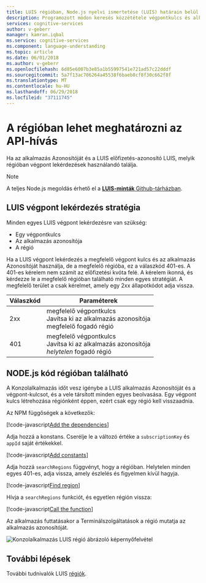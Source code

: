 ```yaml
---
title: LUIS régióban, Node.js nyelvi ismertetése (LUIS) határain belül található |} Microsoft Docs
description: Programozott módon keresés közzététele végpontkulcs és alkalmazás régió LUIS azonosítója.
services: cognitive-services
author: v-geberr
manager: kamran.iqbal
ms.service: cognitive-services
ms.component: language-understanding
ms.topic: article
ms.date: 06/01/2018
ms.author: v-geberr
ms.openlocfilehash: 6d85e6007b3e85a1b55997541e721ad57c22dddf
ms.sourcegitcommit: 5a7f13ac706264a45538f6baeb8cf8f30c662f8f
ms.translationtype: MT
ms.contentlocale: hu-HU
ms.lasthandoff: 06/29/2018
ms.locfileid: "37111745"
---
```

# <a name="region-can-be-determined-from-api-call"></a>A régióban lehet meghatározni az API-hívás 
Ha az alkalmazás Azonosítóját és a LUIS előfizetés-azonosító LUIS, melyik régióban végpont lekérdezések használandó találja.

> [!NOTE] 
> A teljes Node.js megoldás érhető el a [ **LUIS-minták** Github-tárházban](https://github.com/Microsoft/LUIS-Samples/blob/master/documentation-samples/find-region/nodejs/).

## <a name="luis-endpoint-query-strategy"></a>LUIS végpont lekérdezés stratégia
Minden egyes LUIS végpont lekérdezésre van szükség:

* Egy végpontkulcs
* Az alkalmazás azonosítója
* A régió

Ha a LUIS végpont lekérdezés a megfelelő végpont kulcs és az alkalmazás Azonosítóját használja, de a megfelelő régióba, ez a válaszkód 401-es. A 401-es kérelem nem számít az előfizetési kvóta felé. A kérelem ikonná, és kérdezze le a megfelelő régióban található minden egyes stratégiát. A megfelelő terület a csak kérelmet, amely egy 2xx állapotkódot adja vissza. 

|Válaszkód|Paraméterek|
|--|--|
|2xx|megfelelő végpontkulcs<br>Javítsa ki az alkalmazás azonosítója<br>megfelelő fogadó régió|
|401|megfelelő végpontkulcs<br>Javítsa ki az alkalmazás azonosítója<br>_helytelen_ fogadó régió|

## <a name="nodejs-code-to-find-region"></a>NODE.js kód régióban található
A Konzolalkalmazás időt vesz igénybe a LUIS alkalmazás Azonosítóját és a végpont-kulcsot, és a vele társított minden egyes beolvasása. Egy végpont kulcs létrehozása régiónként éppen, ezért csak egy régió kell visszaadnia.

Az NPM függőségek a következők:

[!code-javascript[Add the dependencies](~/samples-luis/documentation-samples/find-region/nodejs/index.js?range=5-6 "Add the dependencies")]

Adja hozzá a konstans. Cserélje le a változó értéke a `subscriptionKey` és `appId` saját értékekkel.  

[!code-javascript[Add constants](~/samples-luis/documentation-samples/find-region/nodejs/index.js?range=8-25 "Add constants")]

Adja hozzá `searchRegions` függvényt, hogy a régióban. Helytelen minden egyes 401-es, adja vissza, amely észlelés és figyelmen kívül hagyja.

[!code-javascript[Find region](~/samples-luis/documentation-samples/find-region/nodejs/index.js?range=27-37 "Find region")]

Hívja a `searchRegions` funkciót, és egyetlen régión vissza:

[!code-javascript[Call the function](~/samples-luis/documentation-samples/find-region/nodejs/index.js?range=39-43 "Call the function")]

Az alkalmazás futtatásakor a Terminálszolgáltatások a régió mutatja az alkalmazás azonosítóját.

![Konzolalkalmazás LUIS régió ábrázoló képernyőfelvétel](./media/find-region-nodejs/console.png)


## <a name="next-steps"></a>További lépések

További tudnivalók LUIS [régiók](luis-reference-regions.md).
